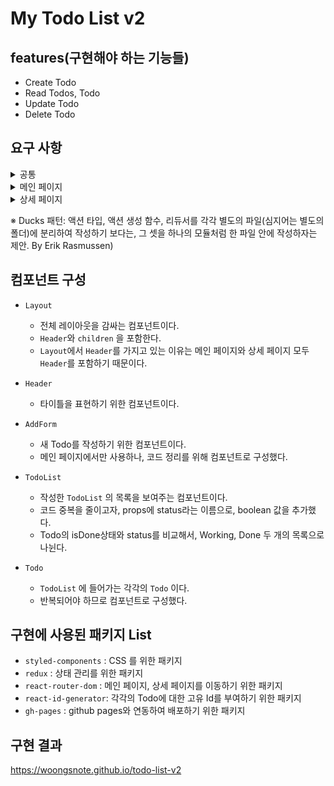 # My Todo List v2

## features(구현해야 하는 기능들)

- Create Todo
- Read Todos, Todo
- Update Todo
- Delete Todo

## 요구 사항

<details>
<summary>공통</summary>

- todos 데이터는 리덕스를 사용해서 전역으로 상태를 관리.
- todos 모듈은 `Ducks 패턴` 으로 구현.
- 컴포넌트 구조는 자유롭게 구현.

</details>

<details>
<summary>메인 페이지</summary>

- 디자인과 화면 구성은 자유롭게 구현.
- Todo의 상태에 "완료"그룹과 "진행중" 그룹을 나뉘어서 보이도록 구현.
- Todo를 추가하면 제목 `input` 과 내용 `input`은 다시 빈 값이 되도록 구현.
- input에 값이 있는 상태에서 상세 페이지로 이동하는 경우, input의 value가 초기화 되도록 구현.
- Todo의 완료 상태가 `true` 이면, 상태 버튼의 라벨을 취소, `false`이면 라벨을 "완료"로 보이도록 구현.
- 전체 화면의 최대 넓이는 `1200px`, 최소 넓이는 `800px`로 제한하고, 컨텐츠를 화면의 가운데로 배치.
- `상세보기` 클릭하면 Todo의 상세 페이지로 이동.

</details>

<details>
<summary>상세 페이지</summary>

- 상세 페이지의 디자인과 화면 구성은 자유롭게 구현하되, 아래 요소들은 보여야 합니다.

  - Todo의 ID
  - Todo의 제목
  - Todo의 내용
  - `이전으로` 버튼
    - `이전으로` 버튼을 구현하고, `이전으로` 버튼을 클릭하면, 리스트 화면으로 되돌아감.

- 제한 사항
  - map을 사용할 때, 반드시 key 를 넣어아 하며, `map`의 `index` 사용을 금지합니다.
  - Todo Id 생성 시, `todos.length` 를 사용해서 생성하지 않습니다.
  - `todos.length`를 사용해서 id 생성 시 발생할 수 있는 문제점:

 </details>

※ Ducks 패턴: 액션 타입, 액션 생성 함수, 리듀서를 각각 별도의 파일(심지어는 별도의 폴더)에 분리하여 작성하기 보다는, 그 셋을 하나의 모듈처럼 한 파일 안에 작성하자는 제안. By Erik Rasmussen)

## 컴포넌트 구성

- `Layout`

  - 전체 레이아웃을 감싸는 컴포넌트이다.
  - `Header`와 `children` 을 포함한다.
  - `Layout`에서 `Header`를 가지고 있는 이유는 메인 페이지와 상세 페이지 모두 `Header`를 포함하기 때문이다.

- `Header`

  - 타이틀을 표현하기 위한 컴포넌트이다.

- `AddForm`

  - 새 Todo를 작성하기 위한 컴포넌트이다.
  - 메인 페이지에서만 사용하나, 코드 정리를 위해 컴포넌트로 구성했다.

- `TodoList`

  - 작성한 `TodoList` 의 목록을 보여주는 컴포넌트이다.
  - 코드 중복을 줄이고자, props에 status라는 이름으로, boolean 값을 추가했다.
  - Todo의 isDone상태와 status를 비교해서, Working, Done 두 개의 목록으로 나뉜다.

- `Todo`

  - `TodoList` 에 들어가는 각각의 `Todo` 이다.
  - 반복되어야 하므로 컴포넌트로 구성했다.

## 구현에 사용된 패키지 List

- `styled-components` : CSS 를 위한 패키지
- `redux` : 상태 관리를 위한 패키지
- `react-router-dom` : 메인 페이지, 상세 페이지를 이동하기 위한 패키지
- `react-id-generator`: 각각의 Todo에 대한 고유 Id를 부여하기 위한 패키지
- `gh-pages` : github pages와 연동하여 배포하기 위한 패키지

## 구현 결과

<https://woongsnote.github.io/todo-list-v2>
